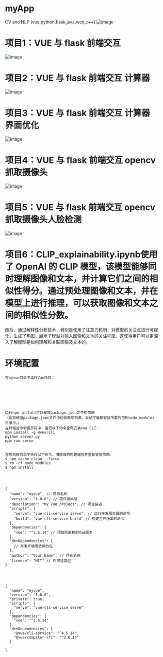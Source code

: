 # myApp
CV and NLP (vue,python,flask,java,web,c++)
![image](https://github.com/KangChou/myApp/assets/36963108/0d91d877-54f5-4586-98bd-bc63303a6d87)


# 项目1：VUE 与 flask 前端交互
![image](https://github.com/KangChou/myApp/assets/36963108/69033173-bf7d-4da9-bc31-9c6ff050f1a0)

# 项目2：VUE 与 flask 前端交互  计算器
![image](https://github.com/KangChou/myApp/assets/36963108/58cbe365-6fee-420b-b4d2-ae2de09453fc)

# 项目3：VUE 与 flask 前端交互  计算器界面优化
![image](https://github.com/KangChou/myApp/assets/36963108/f0a2c5f3-20c0-4b98-9a66-0dc460b08803)


# 项目4：VUE 与 flask 前端交互  opencv抓取摄像头
![image](https://github.com/KangChou/myApp/assets/36963108/320f116c-0ea0-44bf-8549-3a74d920cf92)

# 项目5：VUE 与 flask 前端交互  opencv抓取摄像头人脸检测
![image](https://github.com/KangChou/myApp/assets/36963108/2d715446-fc4c-4ca2-ab14-57590c354370)


# 项目6：CLIP_explainability.ipynb使用了 OpenAI 的 CLIP 模型，该模型能够同时理解图像和文本，并计算它们之间的相似性得分。通过预处理图像和文本，并在模型上进行推理，可以获取图像和文本之间的相似性分数。
随后，通过解释性分析技术，特别是使用了注意力机制，对模型的关注点进行可视化，生成了热图，展示了模型对输入图像和文本的关注程度。这使得用户可以更深入了解模型是如何理解和关联图像及文本的。




# 环境配置

```
在myvue目录下运行Vue项目：







运行npm install可以安装package.json之中的依赖
（这将根据package.json文件中的依赖项列表，自动下载和安装所需的包到node_modules目录中。）
在终端或命令提示符中，运行以下命令全局安装Vue CLI：
npm install -g @vue/cli
python server.py
npm run serve


在项目根目录下执行以下命令，清除旧的构建缓存并重新安装依赖:
$ npm cache clean --force
$ rm -rf node_modules
$ npm install




{
  "name": "myvue", // 项目名称
  "version": "1.0.0", // 项目版本号
  "description": "My Vue project", // 项目描述
  "scripts": {
    "serve": "vue-cli-service serve", // 运行开发服务器的命令
    "build": "vue-cli-service build" // 构建生产版本的命令
  },
  "dependencies": {
    "vue": "^2.6.14" // 项目所依赖的Vue版本
  },
  "devDependencies": {
    // 开发环境所依赖的包
  },
  "author": "Your Name", // 作者名称
  "license": "MIT" // 许可证类型
}




{
  "name": "myvue",
  "version": "1.0.0",
  "private": true,
  "scripts": {
    "serve": "vue-cli-service serve"
  },
  "dependencies": {
    "vue": "^2.6.14"
  },
  "devDependencies": {
    "@vue/cli-service": "^4.5.14",
    "@vue/compiler-sfc": "^2.6.14"
  }
  
}

```
